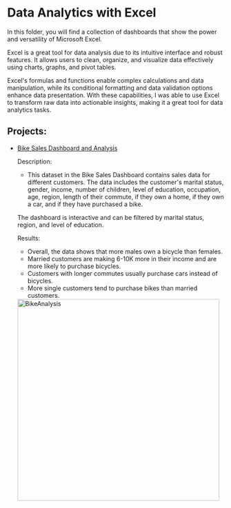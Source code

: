 # Data Analytics with Excel

In this folder, you will find a collection of dashboards that show the power and versatility of Microsoft Excel. 

Excel is a great tool for data analysis due to its intuitive interface and robust features. It allows users to clean, organize, and visualize data effectively using charts, graphs, and pivot tables. 

Excel's formulas and functions enable complex calculations and data manipulation, while its conditional formatting and data validation options enhance data presentation. With these capabilities, I was able to use Excel to transform raw data into actionable insights, making it a great tool for data analytics tasks.


## Projects:

* [Bike Sales Dashboard and Analysis](https://github.com/maryanastef/portfolio/blob/main/Excel/Bike_Sales_Dashboard.xlsx)

  Description: 
  * This dataset in the Bike Sales Dashboard contains sales data for different customers. The data includes the customer's marital status, gender, income, number of children, level of education, occupation, age, region, length of their commute, if they own a home, if they own a car, and if they have purchased a bike. 

  The dashboard is interactive and can be filtered by marital status, region, and level of education. 

  Results:
   * Overall, the data shows that more males own a bicycle than females. 
   * Married customers are making 6-10K more in their income and are more likely to purchase bicycles. 
   * Customers with longer commutes usually purchase cars instead of bicycles.
   * More single customers tend to purchase bikes than married customers.


    <img width="468" alt="BikeAnalysis" src="https://github.com/maryanastef/portfolio/assets/90362903/4b54ccb6-3a65-4f8c-83f3-9dfdcb8f43b7">
